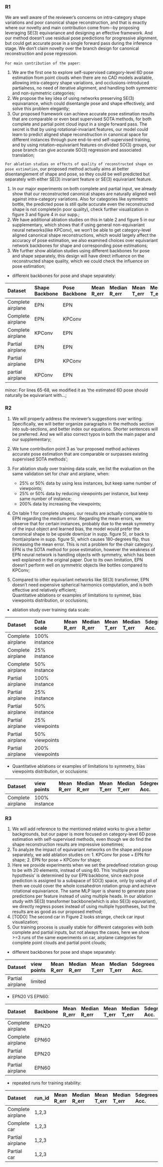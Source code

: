### R1
We are well aware of the reviewer’s concerns on intra-category shape variations and poor canonical shape reconstruction, and that is exactly where our novelty and main contribution come from--by proposing leveraging SE(3) equivariance and designing an effective framework. And our method doesn’t use residual pose predictions for progressive alignment, but could get accurate pose in a single forward pass during the inference stage. We don’t claim novelty over the branch design for canonical reconstruction and pose regression.

`For main contribution of the paper`:
1. We are the first one to explore self-supervised category-level 6D pose estimation from point clouds when there are no CAD models available, allowing intra-category shape variations, and occlusions-introduced partialness, no need of iterative alignment, and handling both symmetric and non-symmetric categories;
2. We propose the key idea of using networks preserving SE(3) equivariance, which could disentangle pose and shape effectively, and solve this problem elegantly;
3. Our proposed framework can achieve accurate pose estimation results that are comparable or even beat supervised SOTA methods, for both complete and partial point cloud input in a single forward pass. The secret is that by using rotational-invariant features, our model could learn to predict aligned shape reconstruction in canonical space for different instances through pure end-to-end self-supervised training, and by using rotation-equivariant features on divided SO(3) groups, our pose branch can give accurate SO(3) regression and associated translation;

`For ablation studies on effects of quality of reconstructed shape on pose estimation`, our proposed method actually aims at better disentanglement of shape and pose, so they could be well predicted but separately with either SE(3) invariant feature or SE(3) equivariant feature.

1. In our major experiments on both complete and partial input, we already show that our reconstructed canonical shapes are naturally aligned well against intra-category variations. Also for categories like symmetric bottle, the predicted pose is still quite accurate even the reconstructed shape is not complete(in poor quality), check further visualization in figure 3 and figure 4 in our supp.;
2. We have additional ablation studies on this in table 2 and figure 5 in our supplementary, which shows that if using general non-equivariant neural networks(like KPConv), we won’t be able to get category-level aligned canonical shape reconstructions, which would largely affect the accuracy of pose estimation, we also examined choices over equivariant network backbones for shape and corresponding pose estimations;
3. We further show ablation studies using different backbones for pose and shape separately, this design will have direct influence on the reconstructed shape quality, which we could check the influence on pose estimation;

- different backbones for pose and shape separately:
   
| Dataset | Shape Backbone | Pose Backbone | Mean R_err | Median R_err| Mean T_err | Median T_err | 5degrees Acc. | 5degree0.05 |
|:--------|:---------|:------|:------|:------|:------|:------|:------|:------|
| Complete airplane | EPN  | EPN |  |  |  |  |  |
| Complete airplane | EPN | KPConv |  |  |  |  |  |
| Complete airplane | KPConv | EPN |  |  |  |  |  |
| Partial airplane | EPN  | EPN |  |  |  |  |  |
| Partial airplane | EPN | KPConv |  |  |  |  |  |
| partial airplane | KPConv | EPN |  |  |  |  |  |

minor:
 For lines 65-68, we modified it as ‘the estimated 6D pose should naturally be equivariant with…;


### R2
1. We will properly address the reviewer’s suggestions over writing. Specifically, we will better organize paragraphs in the methods section into sub-sections, and better index our equations. Shorter sentences will be preferred. And we will also correct typos in both the main paper and our supplementary;
2. We tune contribution point 3 as ‘our proposed method achieves accurate pose estimation that are comparable or surpasses existing supervised SOTA methods’;
3. For ablation study over training data scale, we list the evaluation on the same validation set for chair and airplane, when:
   - 25% or 50% data by using less instances, but keep same number of viewpoints; 
   - 25% or 50% data by reducing viewpoints per instance, but keep same number of instance; 
   - 200% data by increasing the viewpoints; 

4. On table 1 for complete shapes, our results are actually comparable to EPN regarding the medium error. Regarding the mean errors, we observe that for certain instances, probably due to the weak symmetry of the input object and learned bias, the model would prefer the canonical shape to be upside down(car in supp. figure 5), or back to front(airplane in supp. figure 5), which causes 180-degrees flip, thus increasing the mean error. This is not a problem for the chair category. EPN is the SOTA method for pose estimation, however the weakness of EPN neural network is handling objects with symmetry, which has been well explained in the original paper. Due to its own limitation, EPN doesn’t perform well on symmetric objects like bottles compared to KPConv;
5. Compared to other equivariant networks like SE(3) transformer, EPN doesn’t need expensive spherical harmonics computation, and is both effective and relatively efficient;  
Quantitative ablations or examples of limitations to symmet, bias viewpoints distribution, or occlusions;

- ablation study over training data scale:
  
| Dataset | Data scale | Mean R_err | Median R_err| Mean T_err | Median T_err | 5degrees Acc. | 5degree0.05 |
|:--------|:---------|:------|:------|:------|:------|:------|:------|
| Complete airplane | 100% instance |  |  |  |  |  |
| Complete airplane | 25% instance|  |  |  |  |  |
| Complete airplane | 50% instance |  |  |  |  |  |
| Partial airplane | 100% instance |  |  |  |  |  |
| Partial airplane | 25% instance|  |  |  |  |  |
| Partial airplane | 50% instance |  |  |  |  |  |
| Partial airplane | 25% viewpoints|  |  |  |  |  |
| Partial airplane | 50% viewpoints|  |  |  |  |  |
| Partial airplane | 200% viewpoints|  |  |  |  |  |


- Quantitative ablations or examples of limitations to symmetry, bias viewpoints distribution, or occlusions:

| Dataset | view points | Mean R_err | Median R_err| Mean T_err | Median T_err | 5degrees Acc. | 5degree0.05 |
|:--------|:---------|:------|:------|:------|:------|:------|:------|
| Complete airplane | 100% instance |  |  |  |  |  |

### R3
1. We will add reference to the mentioned related works to give a better backgrounds, but our paper is more focused on category-level 6D pose estimation with self-supervised methods, even though we do find the shape reconstruction results are impressive sometimes;
2. To analyze the impact of equivariant networks on the shape and pose separately, we add ablation studies on: 1. KPConv for pose + EPN for shape; 2. EPN for pose + KPConv for shape;
3. Here we provide experiments when we set the predefined rotation group to be with 20 elements, instead of using 60. This ‘multiple pose hypothesis’ is determined by our EPN backbone, since each pose prediction is assigned to a subspace of SO(3) space, only by using all of them we could cover the whole icosahedron rotation group and achieve rotational equivariance. The same MLP layer is shared to generate pose predictions per feature instead of using multiple heads. In our ablation study with SE(3) transformer backbone(which is also SE(3) equivariant), we directly regress poses instead of using multiple hypotheses, but the results are as good as our proposed method;
4. [TODO] The second car in Figure 2 looks strange, check car input visualization;
5. Our training process is usually stable for different categories with both complete and partial inputs, but not always the cases, here we show >=3 runs of the same experiments on car, airplane categories for complete point clouds and partial point clouds;

- different backbones for pose and shape separately:
  
| Dataset | view points | Mean R_err | Median R_err| Mean T_err | Median T_err | 5degrees Acc. | 5degree0.05 |
|:--------|:---------|:------|:------|:------|:------|:------|:------|
| Partial airplane | limited |  |  |  |  |  |

- EPN20 VS EPN60:
  
| Dataset | Backbone | Mean R_err | Median R_err| Mean T_err | Median T_err | 5degrees Acc. | 5degree0.05 |
|:--------|:---------|:------|:------|:------|:------|:------|:------|
| Complete airplane | EPN20 |  |  |  |  |  |
| Complete airplane | EPN60 |  |  |  |  |  |
| Partial airplane | EPN20 |  |  |  |  |  |
| Partial airplane | EPN60 |  |  |  |  |  |

- repeated runs for training stability:
  
| Dataset | run_id | Mean R_err | Median R_err| Mean T_err | Median T_err | 5degrees Acc. | 5degree0.05 |
|:--------|:---------|:------|:------|:------|:------|:------|:------|
| Complete airplane | 1,2,3 |  |  |  |  |  |
| Complete car |  1,2,3 | |  |  |  |  |
| Partial airplane | 1,2,3 |  |  |  |  |  |
| Partial car | 1,2,3 |  |  |  |  |  |

